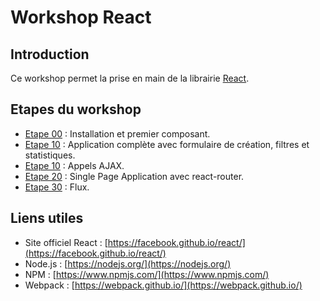 # Workshop React

## Introduction

Ce workshop permet la prise en main de la librairie [React](https://facebook.github.io/react/).

## Etapes du workshop

* [Etape 00](./step-00) : Installation et premier composant.
* [Etape 10](./step-10) : Application complète avec formulaire de création, filtres et statistiques.
* [Etape 10](./step-10) : Appels AJAX.
* [Etape 20](./step-20) : Single Page Application avec react-router.
* [Etape 30](./step-30) : Flux.

## Liens utiles

* Site officiel React : [https://facebook.github.io/react/](https://facebook.github.io/react/)
* Node.js : [https://nodejs.org/](https://nodejs.org/)
* NPM : [https://www.npmjs.com/](https://www.npmjs.com/)
* Webpack : [https://webpack.github.io/](https://webpack.github.io/)
